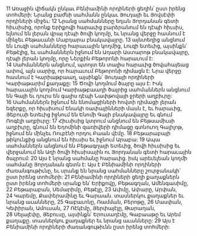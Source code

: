 11 Առաջին վիճակն ընկաւ Բենիամինի որդիների ցեղին՝ ըստ իրենց տոհմերի: Նրանց բաժնի սահմանն ընկաւ Յուդայի եւ Յովսէփի որդիների միջեւ: 12 Նրանց սահմանները եղան Յորդանան գետի հիւսիսից, որոնք Երիքովի հարաւից բարձրանում են դէպի հիւսիս, ելնում են լերան վրայ դէպի ծովի կողմը, եւ նրանց վերջը հասնում է մինչեւ Բեթաւանի Մաբդարա բնակավայրը. 13 այնտեղից անցնում են Լուզի սահմանները հարաւային կողմից, Լուզի ետեւից, այսինքն՝ Բեթէլից, եւ սահմաններն իջնում են Ադարի Աստարոթ բնակավայրը, դէպի լերան կողմը, որը Ներքին Բեթորոնի հարաւում է: 14 Սահմաններն անցնում, պտոյտ են տալիս հարաւից ծովահայեաց ափով, այն սարից, որ հարաւում Բեթորոնի դիմացն է: Նրա վերջը հասնում է Կարիաթբաաղ, այսինքն՝ Յուդայի որդիների Կարիաթարիմ քաղաքը: 15 Ծովի կողմում ծայրը այս է: Իսկ հարաւային կողմում Կարիաթբաաղի ծայրից սահմաններն անցնում են Գայի եւ դուրս են գալիս դէպի Նափթովայի ջրերի աղբիւրը: 16 Սահմաններն իջնում են ենոմացիների հովտի դիմացի լերան եզերքը, որ հիւսիսում Ենակի ռափայինների մասն է, եւ հարաւից, Յեբուսի ետեւից իջնում են Ենոմի Գայի բնակավայրը եւ գնում Ռոգէլի աղբիւրը: 17 Հիւսիսից կտրում անցնում են Բեթսամիւսի աղբիւրը, գնում են Եդոմինի զառիվերի դիմացը գտնուող Գալիլոթ, իջնում են մինչեւ Ռուբէնի որդու Բաան վէմը. 18 Բեթարաբայի թիկունքից անցնում են հիւսիս եւ իջնում Արաբա: 19 Ապա սահմաններն անցնում են Բեթագղայի ետեւից, ծովի հիւսիսից եւ վերջանում են Աղի ծովի հիւսիսային ու Յորդանան գետի հարաւային ծայրում: 20 Այս է նրանց սահմանը հարաւից. իսկ արեւելեան կողմի սահմանը Յորդանան գետն է: Այս է Բենիամինի որդիների ժառանգութիւնը, եւ սրանք են նրանց սահմանները շուրջանակի՝ ըստ իրենց տոհմերի:
21 Բենիամինի որդիների ցեղի քաղաքներն ըստ իրենց տոհմերի սրանք են՝ Երիքովը, Բեթագղան, Ամենգասիմը, 22 Բեթարաբան, Սեմարիմը, Բեթէլը, 23 Աւիմը, Ափարը, Արփան, 24 Կարեմը, Քափերամինը եւ Գարաան. տասներկու քաղաքներ եւ նրանց աւանները, 25 Գաբաւոնը, Ռամման, Բերոթը, 26 Մասփան, Կեփիրան, Ամուսան, 27 Ռէկէմը, Յերփայէլը, Թարաղան, 28 Սելալէփը, Յեբուսը, այսինքն՝ Երուսաղէմը, Գաբաաթը եւ Արեմ քաղաքը. տասներկու քաղաքներ եւ նրանց աւանները: 29 Այս է Բենիամինի որդիների ժառանգութիւնն ըստ իրենց տոհմերի:
